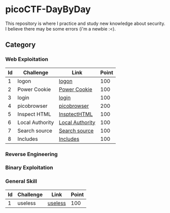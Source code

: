 # picoCTF-DayByDay
This repository is where I practice and study new knowledge about security. I believe there may be some errors (i'm a newbie :<). 

## Category
### Web Exploitation
| Id | Challenge | Link | Point |
| -----------  | ----------- | ----------- | ----------- |
| 1 | logon      | [logon](./WebExploitation/logon.md)      |   100  |
|2 | Power Cookie   | [Power Cookie](./WebExploitation/PowerCookie.md)        |   100 |
|3 | login   | [login](./WebExploitation/logon.md)        |   100 |
| 4 | picobrowser | [picobrowser](./WebExploitation/picobrowser.md) | 200 |
| 5 | Inspect HTML | [InsptectHTML](./WebExploitation/InspectHTML.md) | 100 |
| 6 | Local Authority | [Local Authority](./WebExploitation/Local%20Authority.md) | 100 |
| 7 | Search source | [Search source](./WebExploitation/Search%20source.md) | 100 |
| 8 | Includes | [Includes](./WebExploitation/Includes.md) | 100 |

### Reverse Engineering

### Binary Exploitation

### General Skill
| Id | Challenge | Link | Point |
| -----------  | ----------- | ----------- | ----------- |
| 1 | useless      | [useless](./General%20Skill/useless.md)      |   100  |